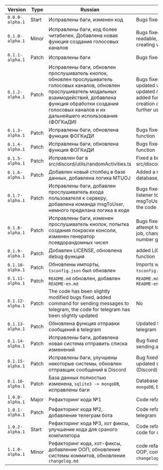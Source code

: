 | Version           | Type  | Russian                         | English                         | Name       |
| ----------------  | ----- | ------------------------------- | ------------------------------- | ---------- |
| `0.0.0-alpha.1`   | Start | Исправлены баги, изменен код    | Bugs fixed, changed code        | No |
| `0.1.0-alpha.1`   | Minor | Исправлены баги, код более читабелен, Добавлена новая функция создания голосовых каналов | Bugs fixed, the code is more readable, added a new function for creating voice channels | No |
| `0.1.1-alpha.1`   | Patch | Исправлены баги | Bugs fixed | No |
| `0.1.2-alpha.1`   | Patch | Исправлены баги, обновлен прослушиватель кнопок, обновлен прослушиватель голосовых каналов, обновлен прослушиватель модальных взаимодействий, добавлена функция обработки создания голосовых каналов и их дальнейшего использования (ФОГКиДИ) | Bugs fixed, updated button listener, updated voice channel listener, updated modal interaction listener, added function for processing the creation of voice channels and their further use (FPCoVCaTFU) | No |
| `0.1.3-alpha.1`   | Patch | Исправлены баги, обновлена функция ФОГКиДИ | Bugs fixed, updated FPCoVCaTFU function | No |
| `0.1.4-alpha.1`   | Patch | Исправлены баги, обновлена функция ФОГКиДИ | Bugs fixed, updated FPCoVCaTFU function | No |
| `0.1.5-alpha.1`   | Patch | Исправлен баг в src/discord/utils/randomActivities.ts | Fixed a bug in src/discord/utils/randomActivities.ts | No |
| `0.1.6-alpha.1`   | Patch | Добавлен новый столбец в базе данных, добавлена логика MTUOJ | Added a new column in the database, added MTUOJ logic | No |
| `0.1.7-alpha.1`   | Patch | Исправлены баги, добавлен прослушиватель входа пользователя к серверу, добавлена команда msgToUser, немного пределана логика в коде | Bugs fixed, added a user login listener to the server, added msgToUser command, the logic in the code is a little limited | No |
| `0.1.8-alpha.1`   | Patch | Исправлены баги, изменен прослушиватель кнопок, попытка создания покраски консоли, изменен генератор псевдорандомных чисел | Bugs fixed, changed button listener, attempt to create a console paint job, changed the pseudo-random number generator | No |
| `0.1.9-alpha.1`   | Patch | Добавлен LICENSE, обновлена debug функция | added LICENSE, updated debug function | No |
| `0.1.10-alpha.1`  | Patch | Обновлены импорты, `tsconfig.json` был обновлен | Imports was updated, `tsconfig.json` was updated | No |
| `0.1.11-alpha.1`  | Patch | `README.md` обновлен, добавлен `README-en.md` | `README.md` was updated, added `README-en.md` | No |
| `0.1.12-alpha.1`  | Patch | The code has been slightly modified bugs fixed, added command for sending messages to telegram, the code for telegram has been slightly updated | No |
| `0.1.13-alpha.1`  | Patch | Обновлена функция отправки сообщений в telegram | Updated function send message to telegram | No |
| `0.1.14-alpha.1`  | Patch | Исправлены баги, добавлена новая система отправить списка изменений | Bug fixed, added new system sending a change log | No |
| `0.1.15-alpha.1`  | Patch | Исправлены баги, улучшены некоторые системы, обновлен отправщик сообщений в Discord | Bug fixed, updated some systems, updated sendMessage function (Discord) | No |
| `0.1.16-alpha.1`  | Patch | База данных полностью изменена, `sqlite3 -> mongoDB`, исправлены баги | Database was changed, `sqlite3 -> mongoDB`, bug fixed | No |
| `1.0.0-alpha.1`   | Major | Рефакторинг кода №1 | Code refactoring №1 | No |
| `1.0.1-alpha.1`   | Patch | Рефакторинг кода №2, добавление телеграм бота | Code refactoring №2, added telegram bot | `telegram update` |
| `1.0.2-alpha.1`   | Start | Рефакторинг кода №3, хот фиксы, улучшение кода для сраного компилятора | Code refactoring №3, hot fixes, code for compiler fixed | No |
| `1.1.0-alpha.1`   | Minor | Рефакторинг кода, хот-фиксы, добавление ООП, обновление системы коммитов, обновление `changelog.md` | code refactoring, hot fixes, added OOP, commit system updated, `changelog.md` updated | No |